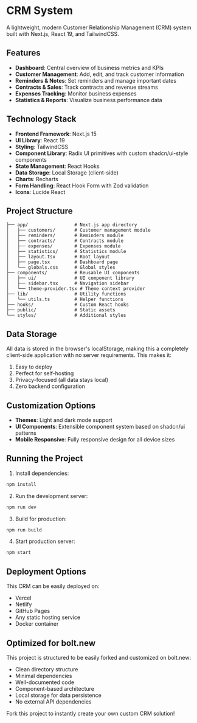# CRM System

A lightweight, modern Customer Relationship Management (CRM) system built with Next.js, React 19, and TailwindCSS.

## Features

- **Dashboard**: Central overview of business metrics and KPIs
- **Customer Management**: Add, edit, and track customer information
- **Reminders & Notes**: Set reminders and manage important dates
- **Contracts & Sales**: Track contracts and revenue streams
- **Expenses Tracking**: Monitor business expenses
- **Statistics & Reports**: Visualize business performance data

## Technology Stack

- **Frontend Framework**: Next.js 15
- **UI Library**: React 19
- **Styling**: TailwindCSS
- **Component Library**: Radix UI primitives with custom shadcn/ui-style components
- **State Management**: React Hooks
- **Data Storage**: Local Storage (client-side)
- **Charts**: Recharts
- **Form Handling**: React Hook Form with Zod validation
- **Icons**: Lucide React

## Project Structure

```
├── app/                 # Next.js app directory
│   ├── customers/       # Customer management module
│   ├── reminders/       # Reminders module
│   ├── contracts/       # Contracts module
│   ├── expenses/        # Expenses module
│   ├── statistics/      # Statistics module
│   ├── layout.tsx       # Root layout
│   ├── page.tsx         # Dashboard page
│   └── globals.css      # Global styles
├── components/          # Reusable UI components
│   ├── ui/              # UI component library
│   ├── sidebar.tsx      # Navigation sidebar
│   └── theme-provider.tsx # Theme context provider
├── lib/                 # Utility functions
│   └── utils.ts         # Helper functions
├── hooks/               # Custom React hooks
├── public/              # Static assets
└── styles/              # Additional styles
```

## Data Storage

All data is stored in the browser's localStorage, making this a completely client-side application with no server requirements. This makes it:

1. Easy to deploy
2. Perfect for self-hosting
3. Privacy-focused (all data stays local)
4. Zero backend configuration

## Customization Options

- **Themes**: Light and dark mode support
- **UI Components**: Extensible component system based on shadcn/ui patterns
- **Mobile Responsive**: Fully responsive design for all device sizes

## Running the Project

1. Install dependencies:
```bash
npm install
```

2. Run the development server:
```bash
npm run dev
```

3. Build for production:
```bash
npm run build
```

4. Start production server:
```bash
npm start
```

## Deployment Options

This CRM can be easily deployed on:

- Vercel
- Netlify
- GitHub Pages
- Any static hosting service
- Docker container

## Optimized for bolt.new

This project is structured to be easily forked and customized on bolt.new:

- Clean directory structure
- Minimal dependencies
- Well-documented code
- Component-based architecture
- Local storage for data persistence
- No external API dependencies

Fork this project to instantly create your own custom CRM solution! 